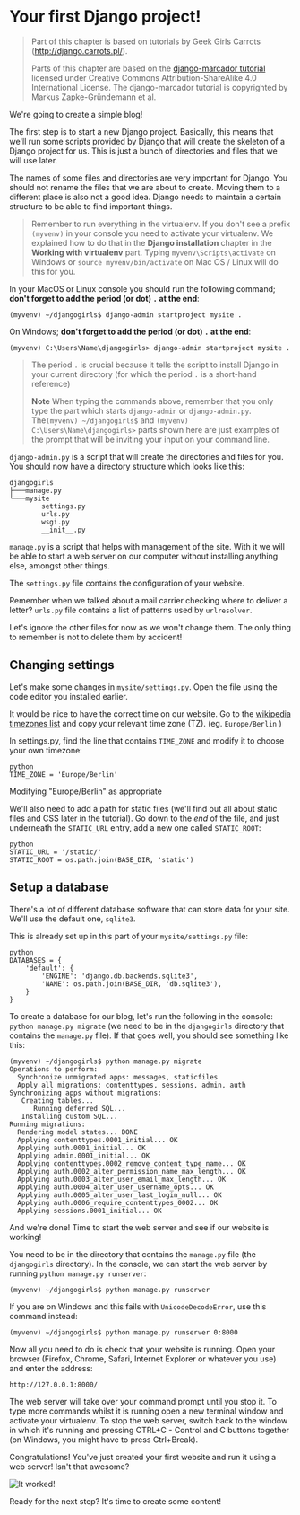 # Your first Django project!

> Part of this chapter is based on tutorials by Geek Girls Carrots (http://django.carrots.pl/).
> 
> Parts of this chapter are based on the [django-marcador tutorial][1] licensed under Creative Commons Attribution-ShareAlike 4.0 International License. The django-marcador tutorial is copyrighted by Markus Zapke-Gründemann et al.

 [1]: http://django-marcador.keimlink.de/

We're going to create a simple blog!

The first step is to start a new Django project. Basically, this means that we'll run some scripts provided by Django that will create the skeleton of a Django project for us. This is just a bunch of directories and files that we will use later.

The names of some files and directories are very important for Django. You should not rename the files that we are about to create. Moving them to a different place is also not a good idea. Django needs to maintain a certain structure to be able to find important things.

> Remember to run everything in the virtualenv. If you don't see a prefix `(myvenv)` in your console you need to activate your virtualenv. We explained how to do that in the **Django installation** chapter in the **Working with virtualenv** part. Typing `myvenv\Scripts\activate` on Windows or `source myvenv/bin/activate` on Mac OS / Linux will do this for you.

In your MacOS or Linux console you should run the following command; **don't forget to add the period (or dot) `.` at the end**:

    (myvenv) ~/djangogirls$ django-admin startproject mysite .
    

On Windows; **don't forget to add the period (or dot) `.` at the end**:

    (myvenv) C:\Users\Name\djangogirls> django-admin startproject mysite .
    

> The period `.` is crucial because it tells the script to install Django in your current directory (for which the period `.` is a short-hand reference)
> 
> **Note** When typing the commands above, remember that you only type the part which starts `django-admin` or `django-admin.py`. The`(myvenv) ~/djangogirls$` and `(myvenv) C:\Users\Name\djangogirls>` parts shown here are just examples of the prompt that will be inviting your input on your command line.

`django-admin.py` is a script that will create the directories and files for you. You should now have a directory structure which looks like this:

    djangogirls
    ├───manage.py
    └───mysite
            settings.py
            urls.py
            wsgi.py
            __init__.py
    

`manage.py` is a script that helps with management of the site. With it we will be able to start a web server on our computer without installing anything else, amongst other things.

The `settings.py` file contains the configuration of your website.

Remember when we talked about a mail carrier checking where to deliver a letter? `urls.py` file contains a list of patterns used by `urlresolver`.

Let's ignore the other files for now as we won't change them. The only thing to remember is not to delete them by accident!

## Changing settings

Let's make some changes in `mysite/settings.py`. Open the file using the code editor you installed earlier.

It would be nice to have the correct time on our website. Go to the [wikipedia timezones list][2] and copy your relevant time zone (TZ). (eg. `Europe/Berlin` )

 [2]: http://en.wikipedia.org/wiki/List_of_tz_database_time_zones

In settings.py, find the line that contains `TIME_ZONE` and modify it to choose your own timezone:

    python
    TIME_ZONE = 'Europe/Berlin'
    

Modifying "Europe/Berlin" as appropriate

We'll also need to add a path for static files (we'll find out all about static files and CSS later in the tutorial). Go down to the *end* of the file, and just underneath the `STATIC_URL` entry, add a new one called `STATIC_ROOT`:

    python
    STATIC_URL = '/static/'
    STATIC_ROOT = os.path.join(BASE_DIR, 'static')
    

## Setup a database

There's a lot of different database software that can store data for your site. We'll use the default one, `sqlite3`.

This is already set up in this part of your `mysite/settings.py` file:

    python
    DATABASES = {
        'default': {
            'ENGINE': 'django.db.backends.sqlite3',
            'NAME': os.path.join(BASE_DIR, 'db.sqlite3'),
        }
    }
    

To create a database for our blog, let's run the following in the console: `python manage.py migrate` (we need to be in the `djangogirls` directory that contains the `manage.py` file). If that goes well, you should see something like this:

    (myvenv) ~/djangogirls$ python manage.py migrate
    Operations to perform:
      Synchronize unmigrated apps: messages, staticfiles
      Apply all migrations: contenttypes, sessions, admin, auth
    Synchronizing apps without migrations:
       Creating tables...
          Running deferred SQL...
       Installing custom SQL...
    Running migrations:
      Rendering model states... DONE
      Applying contenttypes.0001_initial... OK
      Applying auth.0001_initial... OK
      Applying admin.0001_initial... OK
      Applying contenttypes.0002_remove_content_type_name... OK
      Applying auth.0002_alter_permission_name_max_length... OK
      Applying auth.0003_alter_user_email_max_length... OK
      Applying auth.0004_alter_user_username_opts... OK
      Applying auth.0005_alter_user_last_login_null... OK
      Applying auth.0006_require_contenttypes_0002... OK
      Applying sessions.0001_initial... OK
    

And we're done! Time to start the web server and see if our website is working!

You need to be in the directory that contains the `manage.py` file (the `djangogirls` directory). In the console, we can start the web server by running `python manage.py runserver`:

    (myvenv) ~/djangogirls$ python manage.py runserver
    

If you are on Windows and this fails with `UnicodeDecodeError`, use this command instead:

    (myvenv) ~/djangogirls$ python manage.py runserver 0:8000
    

Now all you need to do is check that your website is running. Open your browser (Firefox, Chrome, Safari, Internet Explorer or whatever you use) and enter the address:

    http://127.0.0.1:8000/
    

The web server will take over your command prompt until you stop it. To type more commands whilst it is running open a new terminal window and activate your virtualenv. To stop the web server, switch back to the window in which it's running and pressing CTRL+C - Control and C buttons together (on Windows, you might have to press Ctrl+Break).

Congratulations! You've just created your first website and run it using a web server! Isn't that awesome?

![It worked!][3]

 [3]: images/it_worked2.png

Ready for the next step? It's time to create some content!